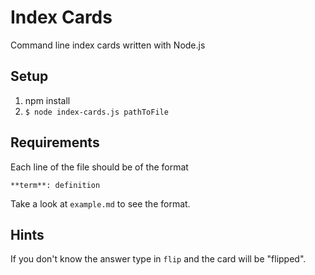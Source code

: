 # Index Cards

Command line index cards written with Node.js

## Setup

1. npm install
2. `$ node index-cards.js pathToFile`

## Requirements

Each line of the file should be of the format

`**term**: definition`

Take a look at `example.md` to see the format.

## Hints

If you don't know the answer type in `flip` and the card will be "flipped".
